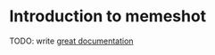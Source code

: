 # Introduction to memeshot

TODO: write [great documentation](http://jacobian.org/writing/what-to-write/)
